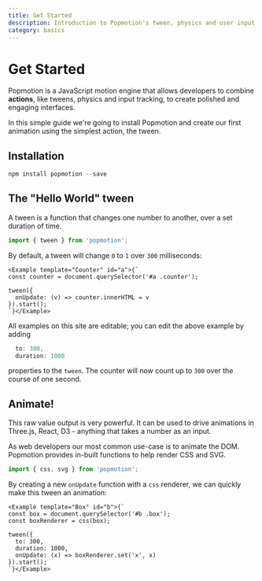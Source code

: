 ```yaml
---
title: Get Started
description: Introduction to Popmotion's tween, physics and user input tracking functions.
category: basics
---
```


# Get Started

Popmotion is a JavaScript motion engine that allows developers to combine **actions**, like tweens, physics and input tracking, to create polished and engaging interfaces.

In this simple guide we're going to install Popmotion and create our first animation using the simplest action, the tween.

## Installation

```javascript
npm install popmotion --save
```

## The "Hello World" tween

A tween is a function that changes one number to another, over a set duration of time.

```javascript
import { tween } from 'popmotion';
```

By default, a tween will change `0` to `1` over `300` milliseconds:

```marksy
<Example template="Counter" id="a">{`
const counter = document.querySelector('#a .counter');

tween({
  onUpdate: (v) => counter.innerHTML = v
}).start();
`}</Example>
```

All examples on this site are editable; you can edit the above example by adding

```javascript
  to: 300,
  duration: 1000
```

properties to the `tween`. The counter will now count up to `300` over the course of one second.

## Animate!

This raw value output is very powerful. It can be used to drive animations in Three.js, React, D3 - anything that takes a number as an input.

As web developers our most common use-case is to animate the DOM. Popmotion provides in-built functions to help render CSS and SVG.

```javascript
import { css, svg } from 'popmotion';
```

By creating a new `onUpdate` function with a `css` renderer, we can quickly make this tween an animation:

```marksy
<Example template="Box" id="b">{`
const box = document.querySelector('#b .box');
const boxRenderer = css(box);

tween({
  to: 300,
  duration: 1000,
  onUpdate: (x) => boxRenderer.set('x', x)
}).start();
`}</Example>
```
